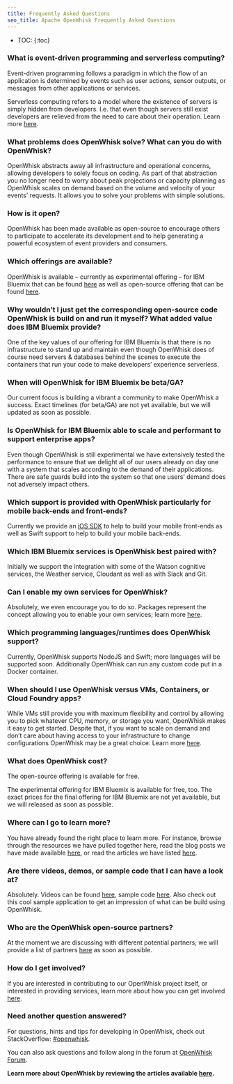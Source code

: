 ```yaml
---
title: Frequently Asked Questions
seo_title: Apache OpenWhisk Frequently Asked Questions
---
```


- TOC:
{:toc}

### What is event-driven programming and serverless computing?

Event-driven programming follows a paradigm in which the flow of an application is determined by events such as user actions, sensor outputs, or messages from other applications or services.

Serverless computing refers to a model where the existence of servers is simply hidden from developers. I.e. that even though servers still exist developers are relieved from the need to care about their operation. Learn more [here](https://ibm.biz/Bd4jBQ).

### What problems does OpenWhisk solve? What can you do with OpenWhisk?

OpenWhisk abstracts away all infrastructure and operational concerns, allowing developers to solely focus on coding. As part of that abstraction you no longer need to worry about peak projections or capacity planning as OpenWhisk scales on demand based on the volume and velocity of your events’ requests. It allows you to solve your problems with simple solutions.

### How is it open?

OpenWhisk has been made available as open-source to encourage others to participate to accelerate its development and to help generating a powerful ecosystem of event providers and consumers.

### Which offerings are available?

OpenWhisk is available – currently as experimental offering – for IBM Bluemix that can be found [here](https://ibm.biz/Bd4cuB) as well as open-source offering that can be found [here](https://ibm.biz/Bd4jBU).

### Why wouldn’t I just get the corresponding open-source code OpenWhisk is build on and run it myself? What added value does IBM Bluemix provide?

One of the key values of our offering for IBM Bluemix is that there is no infrastructure to stand up and maintain even though OpenWhisk does of course need servers & databases behind the scenes to execute the containers that run your code to make developers’ experience serverless.

### When will OpenWhisk for IBM Bluemix be beta/GA?

Our current focus is building a vibrant a community to make OpenWhisk a success. Exact timelines (for beta/GA) are not yet available, but we will updated as soon as possible.

### Is OpenWhisk for IBM Bluemix able to scale and performant to support enterprise apps?

Even though OpenWhisk is still experimental we have extensively tested the performance to ensure that we delight all of our users already on day one with a system that scales according to the demand of their applications. There are safe guards build into the system so that one users’ demand does not adversely impact others.

### Which support is provided with OpenWhisk particularly for mobile back-ends and front-ends?

Currently we provide an [iOS SDK](https://ibm.biz/Bd4jBN) to help to build your mobile front-ends as well as Swift support to help to build your mobile back-ends.

### Which IBM Bluemix services is OpenWhisk best paired with?

Initially we support the integration with some of the Watson cognitive services, the Weather service, Cloudant as well as with Slack and Git.

### Can I enable my own services for OpenWhisk?

Absolutely, we even encourage you to do so. Packages represent the concept allowing you to enable your own services; learn more [here](https://ibm.biz/Bd4jBt).

### Which programming languages/runtimes does OpenWhisk support?

Currently, OpenWhisk supports NodeJS and Swift; more languages will be supported soon. Additionally OpenWhisk can run any custom code put in a Docker container.

### When should I use OpenWhisk versus VMs, Containers, or Cloud Foundry apps?

While VMs still provide you with maximum flexibility and control by allowing you to pick whatever CPU, memory, or storage you want, OpenWhisk makes it easy to get started. Despite that, if you want to scale on demand and don’t care about having access to your infrastructure to change configurations OpenWhisk may be a great choice. Learn more [here](https://ibm.biz/Bd4jBh).

### What does OpenWhisk cost?

The open-source offering is available for free.

The experimental offering for IBM Bluemix is available for free, too. The exact prices for the final offering for IBM Bluemix are not yet available, but we will released as soon as possible.

### Where can I go to learn more?

You have already found the right place to learn more. For instance, browse through the resources we have pulled together here, read the blog posts we have made available [here](https://ibm.biz/Bd4jBJ), or read the articles we have listed [here](https://ibm.biz/Bd4jBu).

### Are there videos, demos, or sample code that I can have a look at?

Absolutely. Videos can be found [here](https://ibm.biz/Bd4cJg), sample code [here](https://ibm.biz/Bd4cA7). Also check out this cool sample application to get an impression of what can be build using OpenWhisk.

### Who are the OpenWhisk open-source partners?

At the moment we are discussing with different potential partners; we will provide a list of partners [here](https://ibm.biz/Bd4jBT) as soon as possible.

### How do I get involved?

If you are interested in contributing to our OpenWhisk project itself, or interested in providing services, learn more about how you can get involved [here](https://ibm.biz/Bd4cuR).

### Need another question answered?

For questions, hints and tips for developing in OpenWhisk, check out StackOverflow: [#openwhisk](https://ibm.biz/Bd4cAM).

You can also ask questions and follow along in the forum at [OpenWhisk Forum](https://ibm.biz/Bd4cu4).

**Learn more about OpenWhisk by reviewing the articles available [here](http://developer.ibm.com/openwhisk/media#openwhisk).**

